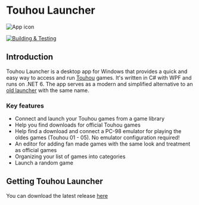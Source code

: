 # Touhou Launcher
![App icon](https://raw.githubusercontent.com/McFlyboy/TouhouLauncher/master/TouhouLauncher/Resources/Images/Icons/AppIcon.ico)

[![Building & Testing](https://github.com/McFlyboy/TouhouLauncher/actions/workflows/building-and-testing.yml/badge.svg)](https://github.com/McFlyboy/TouhouLauncher/actions/workflows/building-and-testing.yml)

## Introduction
Touhou Launcher is a desktop app for Windows that provides a quick and easy way to access and run [Touhou](https://en.wikipedia.org/wiki/Touhou_Project) games. It's written in C# with WPF and runs on .NET 6. The app serves as a modern and simplified alternative to an [old launcher](http://www.widdiful.co.uk/touhou.html) with the same name. 

### Key features
- Connect and launch your Touhou games from a game library
- Help you find downloads for official Touhou games
- Help find a download and connect a PC-98 emulator for playing the oldes games (Touhou 01 - 05). No emulator configuration required!
- An editor for adding fan made games with the same look and treatment as official games
- Organizing your list of games into categories
- Launch a random game

## Getting Touhou Launcher
You can download the latest release [here](https://github.com/McFlyboy/TouhouLauncher/releases)

